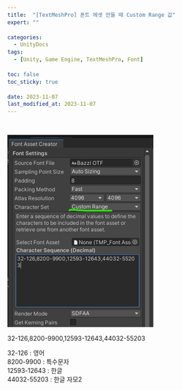 ```yaml
---
title:  "[TextMeshPro] 폰트 에셋 만들 때 Custom Range 값"
expert: ""

categories:
  - UnityDocs
tags:
  - [Unity, Game Engine, TextMeshPro, Font]

toc: false
toc_sticky: true
 
date: 2023-11-07
last_modified_at: 2023-11-07
---
```


<br>

![TextMeshPro](https://github.com/eggmong/eggmongImages/raw/main/UnityDocs/2023-11-07-TextMeshPro_FontAsset_CustomRange/TextMeshPro.png)  

32-126,8200-9900,12593-12643,44032-55203

32-126 : 영어  
8200-9900 : 특수문자  
12593-12643 : 한글  
44032-55203 : 한글 자모2  